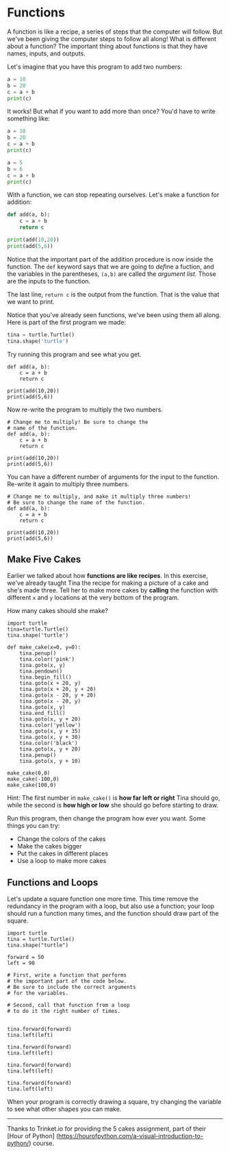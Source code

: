 # Functions

A function is like a recipe, a series of steps that the computer will follow.
But we've been giving the computer steps to follow all along! What is different
about a function? The important thing about functions is that they have
names, inputs, and outputs.

Let's imagine that you have this program to add two numbers:

```python 
a = 10
b = 20
c = a + b
print(c)
```

It works! But what if you want to add more than once? You'd have to write something like: 

```python 
a = 10
b = 20
c = a + b
print(c)

a = 5
b = 6
c = a + b
print(c)

```

With a function, we can stop repeating ourselves. Let's make a function for addition: 

```python
def add(a, b):
	c = a + b
	return c

print(add(10,20))
print(add(5,6))
```

Notice that the important part of the addition procedure is now inside the
function. The `def` keyword says that we are going to *def*ine a fuction, and the
variables in the parentheses, `(a,b)` are called the _argument list_. Those are the inputs to 
the function. 

The last line, `return c` is the output from the function. That is the value that we want to print. 

Notice that you've already seen functions, we've been using them all along. Here is
part of the first program we made:

```python
tina = turtle.Turtle()
tina.shape('turtle')
```


Try running this program and see what you get.

```python.run
def add(a, b):
	c = a + b
	return c

print(add(10,20))
print(add(5,6))
```

Now re-write the program to multiply the two numbers. 

```python.run
# Change me to multiply! Be sure to change the
# name of the function. 
def add(a, b):
	c = a + b
	return c

print(add(10,20))
print(add(5,6))
```

You can have a different number of arguments for the input to the function.
Re-write it again to multiply three numbers. 


```python.run
# Change me to multiply, and make it multiply three numbers!
# Be sure to change the name of the function. 
def add(a, b):
	c = a + b
	return c

print(add(10,20))
print(add(5,6))

```

## Make Five Cakes

Earlier we talked about how **functions are like recipes**. In this exercise,
we've already taught Tina the recipe for making a picture of a cake and she's
made three.  Tell her to make more cakes by **calling** the function with
different `x` and `y` locations at the very bottom of the program.  

How many cakes should she make?

```python.run
import turtle
tina=turtle.Turtle()
tina.shape('turtle')

def make_cake(x=0, y=0):
    tina.penup()
    tina.color('pink')
    tina.goto(x, y)
    tina.pendown()
    tina.begin_fill()
    tina.goto(x + 20, y)
    tina.goto(x + 20, y + 20)
    tina.goto(x - 20, y + 20)
    tina.goto(x - 20, y)
    tina.goto(x, y)  
    tina.end_fill()
    tina.goto(x, y + 20)
    tina.color('yellow')
    tina.goto(x, y + 35)
    tina.goto(x, y + 30)
    tina.color('black')
    tina.goto(x, y + 20)
    tina.penup()
    tina.goto(x, y + 10)
    
make_cake(0,0)
make_cake(-100,0)
make_cake(100,0)

```

Hint: The first number in `make_cake()` is **how far left or right** Tina should go, while the second is **how high or low** she should go before starting to draw.

Run this program, then change the program how ever you want. Some things you can try: 
* Change the colors of the cakes
* Make the cakes bigger
* Put the cakes in different places
* Use a loop to make more cakes

## Functions and Loops

Let's update a square function one more time. This time remove the redundancy in
the program with a loop, but also use a function; your loop should run a
function many times, and the function should draw part of the square. 

```python.run
import turtle
tina = turtle.Turtle()
tina.shape("turtle")

forward = 50
left = 90

# First, write a function that performs
# the important part of the code below. 
# Be sure to include the correct arguments
# for the variables. 

# Second, call that function from a loop
# to do it the right number of times. 


tina.forward(forward)
tina.left(left)

tina.forward(forward)
tina.left(left)

tina.forward(forward)
tina.left(left)

tina.forward(forward)
tina.left(left)
```

When your program is correctly drawing a square, try changing the 
variable to see what other shapes you can make. 


---

Thanks to Trinket.io for providing the 5 cakes assignment, part of their
[Hour of Python] (https://hourofpython.com/a-visual-introduction-to-python/) course.


